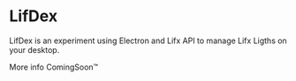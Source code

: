 LifDex
====

LifDex is an experiment using Electron and Lifx API to manage Lifx Ligths on your desktop.

More info ComingSoon™
